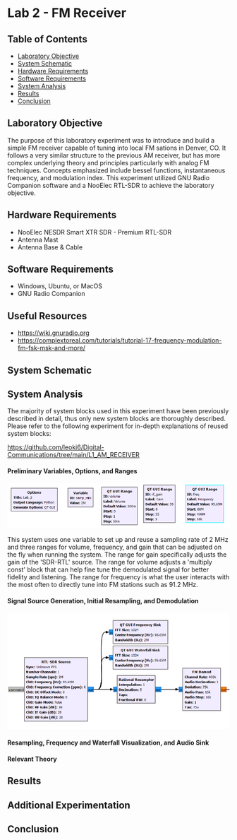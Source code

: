 # Lab 2 - FM Receiver

## Table of Contents
- [Laboratory Objective](#laboratory-objective)
- [System Schematic](#system-schematic)
- [Hardware Requirements](#technology-description)
- [Software Requirements](#technology-description)
- [System Analysis](#system-analysis)
- [Results](#results)
- [Conclusion](#conclusion)

## Laboratory Objective
The purpose of this laboratory experiment was to introduce and build a simple FM receiver capable of tuning into local FM sations in Denver, CO. It follows a very similar structure to the previous AM receiver, but has more complex underlying theory and principles particularly with analog FM techniques. Concepts emphasized include bessel functions, instantaneous frequency, and modulation index. This experiment utilized GNU Radio Companion software and a NooElec RTL-SDR to achieve the laboratory objective.

## Hardware Requirements
- NooElec NESDR Smart XTR SDR - Premium RTL-SDR
- Antenna Mast
- Antenna Base & Cable

## Software Requirements
- Windows, Ubuntu, or MacOS
- GNU Radio Companion

## Useful Resources
- https://wiki.gnuradio.org
- https://complextoreal.com/tutorials/tutorial-17-frequency-modulation-fm-fsk-msk-and-more/

## System Schematic

## System Analysis
The majority of system blocks used in this experiment have been previously described in detail, thus only new system blocks are thoroughly described. Please refer to the following experiment for in-depth explanations of reused system blocks:

https://github.com/leoki6/Digital-Communications/tree/main/L1_AM_RECEIVER

#### Preliminary Variables, Options, and Ranges
![image](https://github.com/leoki6/Digital-Communications/blob/main/L2_FM_RECEIVER/Additional_Figures/prelim_vars.png)

This system uses one variable to set up and reuse a sampling rate of 2 MHz and three ranges for volume, frequency, and gain that can be adjusted on the fly when running the system. The range for gain specifically adjusts the gain of the 'SDR-RTL' source. The range for volume adjusts a 'multiply const' block that can help fine tune the demodulated signal for better fidelity and listening. The range for frequency is what the user interacts with the most often to directly tune into FM stations such as 91.2 MHz.

#### Signal Source Generation, Initial Resampling, and Demodulation
![image](https://github.com/leoki6/Digital-Communications/blob/main/L2_FM_RECEIVER/Additional_Figures/generation_resample_demod.png)

#### Resampling, Frequency and Waterfall Visualization, and Audio Sink

#### Relevant Theory

## Results

## Additional Experimentation

## Conclusion

